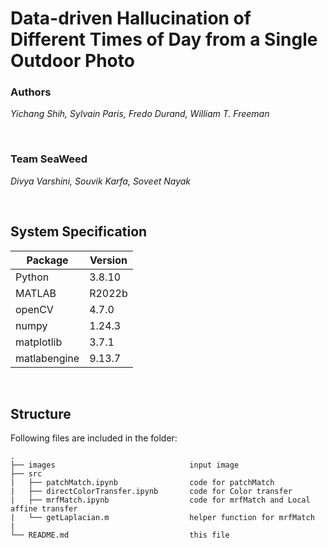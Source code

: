 # Data-driven Hallucination of Different Times of Day from a Single Outdoor Photo
### Authors
*Yichang Shih,* 
*Sylvain Paris,* 
*Fredo Durand,* 
*William T. Freeman*

<br>

### Team SeaWeed
*Divya Varshini,*
*Souvik Karfa,*
*Soveet Nayak*

<br>

## System Specification
| Package | Version  |
| ------  | -------- | 
| Python  |  3.8.10  |
| MATLAB   |  R2022b  |
| openCV  |  4.7.0   |
| numpy   |  1.24.3  |
| matplotlib   |  3.7.1  |
| matlabengine   |  9.13.7  |

<br>

## Structure
Following files are included in the folder:

    .
    ├── images                              input image
    ├── src                    
    |   ├── patchMatch.ipynb                code for patchMatch
    |   ├── directColorTransfer.ipynb       code for Color transfer 
    |   ├── mrfMatch.ipynb                  code for mrfMatch and Local affine transfer
    |   └── getLaplacian.m                  helper function for mrfMatch
    |  
    └── README.md                           this file

